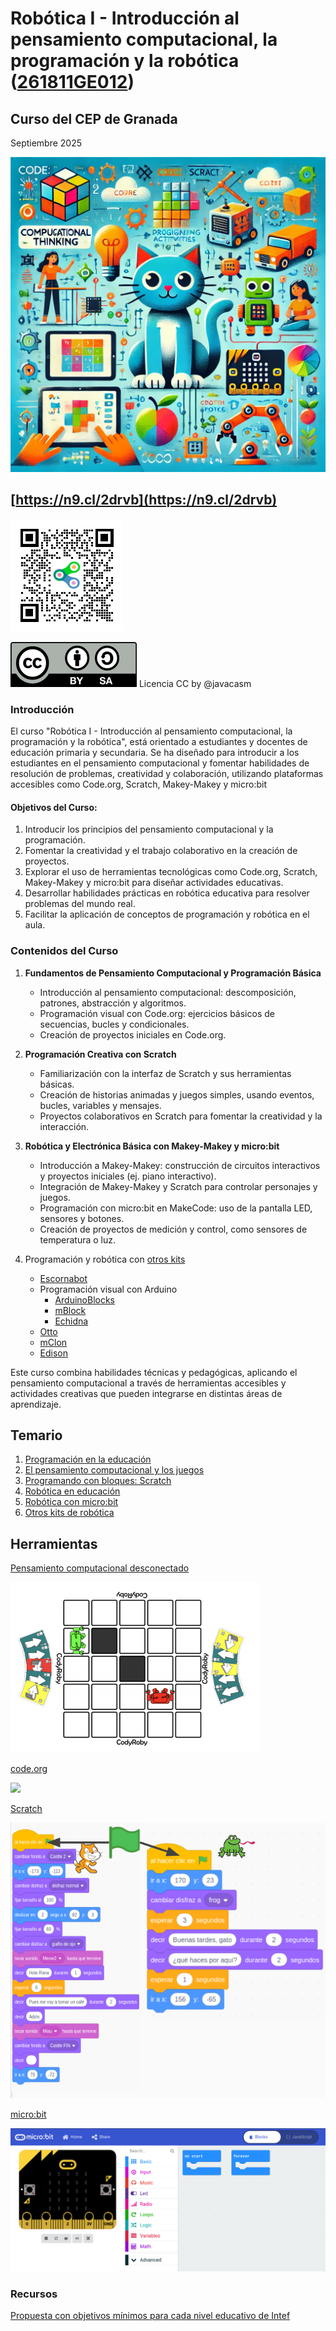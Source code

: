 # Robótica I  - Introducción al pensamiento computacional, la programación y la robótica  ([261811GE012](https://www.juntadeandalucia.es/educacion/secretariavirtual/consultaCEP/actividad/261811GE012/))

## Curso del CEP de Granada

Septiembre 2025

[![](./images/portada_curso_peque.png)](./images/portada_curso_grande.png)

## [https://n9.cl/2drvb](https://n9.cl/2drvb)

![](./images/qr_url.png)

![](./images/Licencia_CC_peque.png) Licencia CC by  @javacasm 

### Introducción

El curso  "Robótica I - Introducción al pensamiento computacional, la programación y la robótica", está orientado a estudiantes y docentes de educación primaria y secundaria. Se ha diseñado para introducir a los estudiantes en el pensamiento computacional y fomentar habilidades de resolución de problemas, creatividad y colaboración, utilizando plataformas accesibles como Code.org, Scratch, Makey-Makey y micro:bit


#### **Objetivos del Curso:**

1. Introducir los principios del pensamiento computacional y la programación.
2. Fomentar la creatividad y el trabajo colaborativo en la creación de proyectos.
3. Explorar el uso de herramientas tecnológicas como Code.org, Scratch, Makey-Makey y micro:bit para diseñar actividades educativas.
4. Desarrollar habilidades prácticas en robótica educativa para resolver problemas del mundo real.
5. Facilitar la aplicación de conceptos de programación y robótica en el aula.
### **Contenidos del Curso**

1. **Fundamentos de Pensamiento Computacional y Programación Básica**
   - Introducción al pensamiento computacional: descomposición, patrones, abstracción y algoritmos.
   - Programación visual con Code.org: ejercicios básicos de secuencias, bucles y condicionales.
   - Creación de proyectos iniciales en Code.org.

2. **Programación Creativa con Scratch**
   - Familiarización con la interfaz de Scratch y sus herramientas básicas.
   - Creación de historias animadas y juegos simples, usando eventos, bucles, variables y mensajes.
   - Proyectos colaborativos en Scratch para fomentar la creatividad y la interacción.

3. **Robótica y Electrónica Básica con Makey-Makey y micro:bit**
   - Introducción a Makey-Makey: construcción de circuitos interactivos y proyectos iniciales (ej. piano interactivo).
   - Integración de Makey-Makey y Scratch para controlar personajes y juegos.
   - Programación con micro:bit en MakeCode: uso de la pantalla LED, sensores y botones.
   - Creación de proyectos de medición y control, como sensores de temperatura o luz.

1. Programación y robótica con [otros kits](OtrosProyectos.md)
    * [Escornabot](escornabot.md)
    * Programación visual con Arduino
	    * [ArduinoBlocks](arduinoBlocks.md)
	    * [mBlock](mBlock.md)
	    * [Echidna](Echidna.md)
    * [Otto](otto_DIY.md)
    * [mClon](mClon.md)
    * [Edison](edison.md)

Este curso combina habilidades técnicas y pedagógicas, aplicando el pensamiento computacional a través de herramientas accesibles y actividades creativas que pueden integrarse en distintas áreas de aprendizaje.


## Temario

1. [Programación en la educación](./scratch/1.0.ProgramacionEnEducacion.md)
2. [El pensamiento computacional y los juegos](./scratch/9.0.PC_Unplugged.md)
3. [Programando con bloques: Scratch](./scratch/3.0.Scratch3.0.md)
4. [Robótica en educación](./scratch/8.1.0.RoboticaEducacion.md)
5. [Robótica con micro:bit](./microbit/0.Introduccion.md)
6. [Otros kits de robótica](OtrosProyectos.md)
## Herramientas

[Pensamiento computacional desconectado](https://csunplugged.org/es/)

![](./images/codyRobycompleto-1-400x273.png)

[code.org](https://code.org)

![](portada_code.png)

[Scratch](https://scratch.mit.edu/)

![](./scratch/images/BloquesSincronizacionTiempos.png)

[micro:bit](http://microbit.org/)

![](./images/Incio_bloques.png)
### Recursos

[Propuesta con objetivos mínimos para cada nivel educativo de Intef](http://code.intef.es/wp-content/uploads/2018/10/Ponencia-sobre-Pensamiento-Computacional.-Informe-Final.pdf#page=65)

